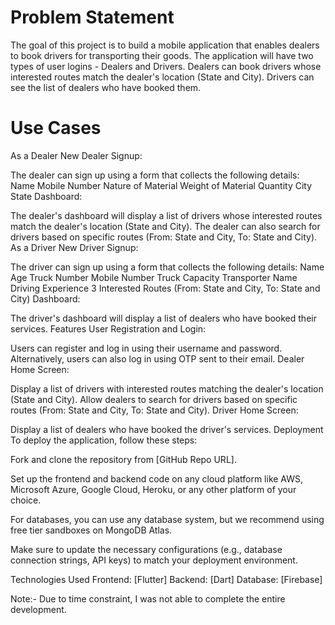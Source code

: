 # Problem Statement
The goal of this project is to build a mobile application that enables dealers to book drivers for transporting their goods. The application will have two types of user logins - Dealers and Drivers. Dealers can book drivers whose interested routes match the dealer's location (State and City). Drivers can see the list of dealers who have booked them.

# Use Cases
As a Dealer
New Dealer Signup:

The dealer can sign up using a form that collects the following details:
Name
Mobile Number
Nature of Material
Weight of Material
Quantity
City
State
Dashboard:

The dealer's dashboard will display a list of drivers whose interested routes match the dealer's location (State and City).
The dealer can also search for drivers based on specific routes (From: State and City, To: State and City).
As a Driver
New Driver Signup:

The driver can sign up using a form that collects the following details:
Name
Age
Truck Number
Mobile Number
Truck Capacity
Transporter Name
Driving Experience
3 Interested Routes (From: State and City, To: State and City)
Dashboard:

The driver's dashboard will display a list of dealers who have booked their services.
Features
User Registration and Login:

Users can register and log in using their username and password.
Alternatively, users can also log in using OTP sent to their email.
Dealer Home Screen:

Display a list of drivers with interested routes matching the dealer's location (State and City).
Allow dealers to search for drivers based on specific routes (From: State and City, To: State and City).
Driver Home Screen:

Display a list of dealers who have booked the driver's services.
Deployment
To deploy the application, follow these steps:

Fork and clone the repository from [GitHub Repo URL].

Set up the frontend and backend code on any cloud platform like AWS, Microsoft Azure, Google Cloud, Heroku, or any other platform of your choice.

For databases, you can use any database system, but we recommend using free tier sandboxes on MongoDB Atlas.

Make sure to update the necessary configurations (e.g., database connection strings, API keys) to match your deployment environment.

Technologies Used
Frontend: [Flutter]
Backend: [Dart]
Database: [Firebase]

Note:- Due to time constraint, I was not able to complete the entire development.

